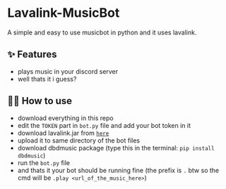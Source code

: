 # Lavalink-MusicBot

A simple and easy to use musicbot in python and it uses lavalink.
## ✨ Features

- plays music in your discord server
- well thats it i guess?

## 💁‍♀️ How to use

- download everything in this repo
- edit the `TOKEN` part in `bot.py` file and add your bot token in it
- download lavalink.jar from [`here`](https://railway.app/new/template?template=https://github.com/afnan007a/Railway-Gotty)
- upload it to same directory of the bot files
- download dbdmusic package (type this in the terminal: `pip install dbdmusic`)
- run the `bot.py` file
- and thats it your bot should be running fine (the prefix  is `.` btw so the cmd will be `.play <url_of_the_music_here>`)


